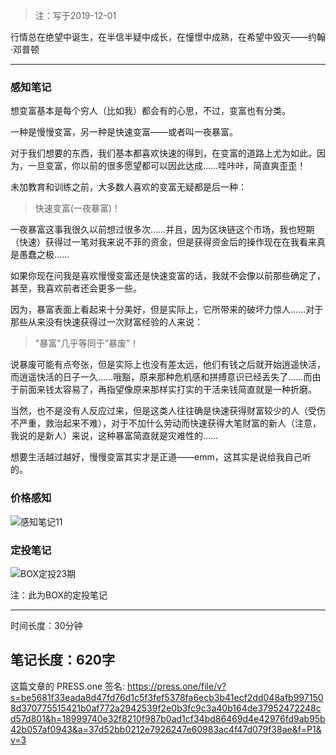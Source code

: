>注：写于2019-12-01

行情总在绝望中诞生，在半信半疑中成长，在憧憬中成熟，在希望中毁灭——约翰·邓普顿

------
### 感知笔记

想变富基本是每个穷人（比如我）都会有的心思，不过，变富也有分类。

一种是慢慢变富，另一种是快速变富——或者叫一夜暴富。

对于我们想要的东西，我们基本都喜欢快速的得到，在变富的道路上尤为如此。因为，一旦变富，你以前的很多愿望都可以因此达成……哇咔咔，简直爽歪歪！

未加教育和训练之前，大多数人喜欢的变富无疑都是后一种：
>快速变富(一夜暴富)！

一夜暴富这事我很久以前想过很多次……并且，因为区块链这个市场，我也短期（快速）获得过一笔对我来说不菲的资金，但是获得资金后的操作现在在我看来真是愚蠢之极……

如果你现在问我是喜欢慢慢变富还是快速变富的话，我就不会像以前那些确定了，甚至，我喜欢前者还会更多一些。

因为，暴富表面上看起来十分美好，但是实际上，它所带来的破坏力惊人……对于那些从来没有快速获得过一次财富经验的人来说：
>"暴富"几乎等同于“暴废”！

说暴废可能有点夸张，但是实际上也没有差太远，他们有钱之后就开始逍遥快活，而逍遥快活的日子一久……哦豁，原来那种危机感和拼搏意识已经丢失了……而由于前面来钱太容易了，再指望像原来那样实打实的干活来钱简直就是一种折磨。

当然，也不是没有人反应过来，但是这类人往往确是快速获得财富较少的人（受伤不严重，救治起来不难），对于不加什么劳动而快速获得大笔财富的新人（注意，我说的是新人）来说，这种暴富简直就是灾难性的……

想要生活越过越好，慢慢变富其实才是正道——emm，这其实是说给我自己听的。


### 价格感知


![感知笔记11](https://press.one/thumbnail?width=720&url=https://static.press.one/5f/5f/5f5f4c424669b4b5c6a3c7e757464bbafca87fd60f83dd8bfccba439e03992b5.jpg)


### 定投笔记


![BOX定投23期](https://press.one/thumbnail?width=720&url=https://static.press.one/35/b9/35b948392e2e1c09c582fbc578665977dd27c4637f8e0bcf0d1b85ecd9a56fdd.png)

注：此为BOX的定投笔记

------

时间长度：30分钟

笔记长度：620字
----
这篇文章的 PRESS.one 签名:
https://press.one/file/v?s=be5681f33eada8d47fd76d1c5f3fef5378fa6ecb3b41ecf2dd048afb9971508d370775515421b0af772a2942539f2e0b3fc9c3a40b164de37952472248cd57d801&h=18999740e32f8210f987b0ad1cf34bd86469d4e42976fd9ab95b42b057af0943&a=37d52bb0212e7926247e60983ac4f47d079f38ae&f=P1&v=3
